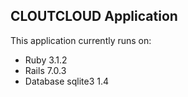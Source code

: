 ## CLOUTCLOUD Application

This application currently runs on:

- Ruby 3.1.2
- Rails 7.0.3
- Database sqlite3 1.4

